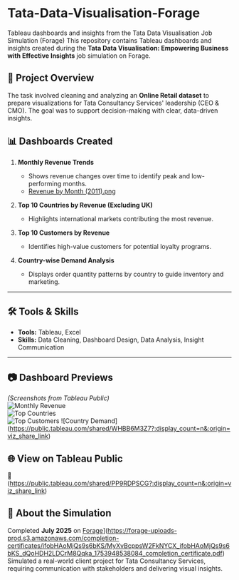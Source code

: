 # Tata-Data-Visualisation-Forage
Tableau dashboards and insights from the Tata Data Visualisation Job Simulation (Forage)
This repository contains Tableau dashboards and insights created during the **Tata Data Visualisation: Empowering Business with Effective Insights** job simulation on Forage.  

## 📌 Project Overview
The task involved cleaning and analyzing an **Online Retail dataset** to prepare visualizations for Tata Consultancy Services' leadership (CEO & CMO). The goal was to support decision-making with clear, data-driven insights.


## 📊 Dashboards Created
1. **Monthly Revenue Trends**  
   - Shows revenue changes over time to identify peak and low-performing months.
   - [Revenue by Month (2011).png](https://github.com/VratiJain02/Tata-Data-Visualisation-Forage/blob/65b4538a24dc1a1bc304a9a97a49cb6e1b4a31af/Revenue%20by%20Month%20(2011).png)
   
2. **Top 10 Countries by Revenue (Excluding UK)**  
   - Highlights international markets contributing the most revenue.

3. **Top 10 Customers by Revenue**  
   - Identifies high-value customers for potential loyalty programs.

4. **Country-wise Demand Analysis**  
   - Displays order quantity patterns by country to guide inventory and marketing.

---

## 🛠 Tools & Skills
- **Tools:** Tableau, Excel
- **Skills:** Data Cleaning, Dashboard Design, Data Analysis, Insight Communication

---

## 📷 Dashboard Previews
*(Screenshots from Tableau Public)*  
![Monthly Revenue](https://public.tableau.com/views/OnlineRetailDashboardRevenueDemandInsights2011/RevenuebyMonth2011?:language=en-US&:sid=&:redirect=auth&:display_count=n&:origin=viz_share_link)  
![Top Countries](https://public.tableau.com/views/OnlineRetailDashboardRevenueDemandInsights2011/Top10CountriesbyRevenueExcludingUK?:language=en-US&:sid=&:redirect=auth&:display_count=n&:origin=viz_share_link)  
![Top Customers](https://public.tableau.com/views/OnlineRetailDashboardRevenueDemandInsights2011/Top10CustomersbyRevenue?:language=en-US&:sid=&:redirect=auth&:display_count=n&:origin=viz_share_link) 
![Country Demand]
(https://public.tableau.com/shared/WHBB6M3Z7?:display_count=n&:origin=viz_share_link) 


## 🌐 View on Tableau Public
🔗 (https://public.tableau.com/shared/PP9RDPSCG?:display_count=n&:origin=viz_share_link)


## 📄 About the Simulation
Completed **July 2025** on [Forage]([https://www.theforage.com/)](https://forage-uploads-prod.s3.amazonaws.com/completion-certificates/ifobHAoMjQs9s6bKS/MyXvBcppsW2FkNYCX_ifobHAoMjQs9s6bKS_dQoHDH2LDCrM8Qqka_1753948538084_completion_certificate.pdf)  
Simulated a real-world client project for Tata Consultancy Services, requiring communication with stakeholders and delivering visual insights.

    
